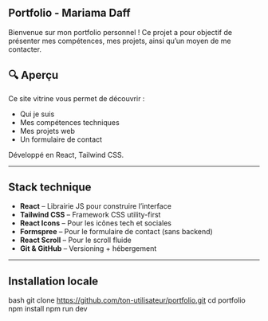 ## Portfolio - Mariama Daff

Bienvenue sur mon portfolio personnel ! Ce projet a pour objectif de présenter mes compétences, mes projets, ainsi qu’un moyen de me contacter.

## 🔍 Aperçu

Ce site vitrine vous permet de découvrir :
- Qui je suis
- Mes compétences techniques
- Mes projets web
- Un formulaire de contact

Développé en React, Tailwind CSS.

---

##  Stack technique

- **React** – Librairie JS pour construire l’interface
- **Tailwind CSS** – Framework CSS utility-first
- **React Icons** – Pour les icônes tech et sociales
- **Formspree** – Pour le formulaire de contact (sans backend)
- **React Scroll** – Pour le scroll fluide
- **Git & GitHub** – Versioning + hébergement

---

##  Installation locale

bash
git clone https://github.com/ton-utilisateur/portfolio.git
cd portfolio
npm install
npm run dev


